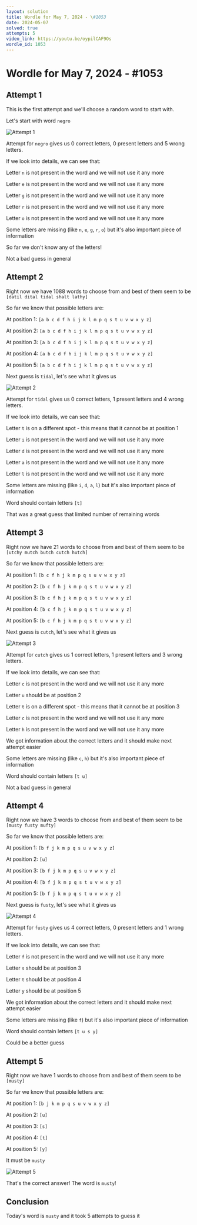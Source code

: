 ```yaml
---
layout: solution
title: Wordle for May 7, 2024 - \#1053
date: 2024-05-07
solved: true
attempts: 5
video_link: https://youtu.be/oypilCAF9Os
wordle_id: 1053
---
```


# Wordle for May 7, 2024 - \#1053

## Attempt 1

This is the first attempt and we'll choose a random word to start with.

Let's start with word `negro`

![Attempt 1](2024-05-07/attempt-1.png)

Attempt for `negro` gives us 0 correct letters, 0 present letters and 5 wrong letters.

If we look into details, we can see that:

Letter `n` is not present in the word and we will not use it any more

Letter `e` is not present in the word and we will not use it any more

Letter `g` is not present in the word and we will not use it any more

Letter `r` is not present in the word and we will not use it any more

Letter `o` is not present in the word and we will not use it any more

Some letters are missing (like `n`, `e`, `g`, `r`, `o`) but it's also important piece of information

So far we don't know any of the letters!

Not a bad guess in general



## Attempt 2

Right now we have 1088 words to choose from and best of them seem to be `[datil dital tidal shalt lathy]`

So far we know that possible letters are:

At position 1: `[a b c d f h i j k l m p q s t u v w x y z]`

At position 2: `[a b c d f h i j k l m p q s t u v w x y z]`

At position 3: `[a b c d f h i j k l m p q s t u v w x y z]`

At position 4: `[a b c d f h i j k l m p q s t u v w x y z]`

At position 5: `[a b c d f h i j k l m p q s t u v w x y z]`

Next guess is `tidal`, let's see what it gives us

![Attempt 2](2024-05-07/attempt-2.png)

Attempt for `tidal` gives us 0 correct letters, 1 present letters and 4 wrong letters.

If we look into details, we can see that:

Letter `t` is on a different spot - this means that it cannot be at position 1

Letter `i` is not present in the word and we will not use it any more

Letter `d` is not present in the word and we will not use it any more

Letter `a` is not present in the word and we will not use it any more

Letter `l` is not present in the word and we will not use it any more

Some letters are missing (like `i`, `d`, `a`, `l`) but it's also important piece of information

Word should contain letters `[t]`

That was a great guess that limited number of remaining words



## Attempt 3

Right now we have 21 words to choose from and best of them seem to be `[utchy mutch butch cutch hutch]`

So far we know that possible letters are:

At position 1: `[b c f h j k m p q s u v w x y z]`

At position 2: `[b c f h j k m p q s t u v w x y z]`

At position 3: `[b c f h j k m p q s t u v w x y z]`

At position 4: `[b c f h j k m p q s t u v w x y z]`

At position 5: `[b c f h j k m p q s t u v w x y z]`

Next guess is `cutch`, let's see what it gives us

![Attempt 3](2024-05-07/attempt-3.png)

Attempt for `cutch` gives us 1 correct letters, 1 present letters and 3 wrong letters.

If we look into details, we can see that:

Letter `c` is not present in the word and we will not use it any more

Letter `u` should be at position 2

Letter `t` is on a different spot - this means that it cannot be at position 3

Letter `c` is not present in the word and we will not use it any more

Letter `h` is not present in the word and we will not use it any more

We got information about the correct letters and it should make next attempt easier

Some letters are missing (like `c`, `h`) but it's also important piece of information

Word should contain letters `[t u]`

Not a bad guess in general



## Attempt 4

Right now we have 3 words to choose from and best of them seem to be `[musty fusty mufty]`

So far we know that possible letters are:

At position 1: `[b f j k m p q s u v w x y z]`

At position 2: `[u]`

At position 3: `[b f j k m p q s u v w x y z]`

At position 4: `[b f j k m p q s t u v w x y z]`

At position 5: `[b f j k m p q s t u v w x y z]`

Next guess is `fusty`, let's see what it gives us

![Attempt 4](2024-05-07/attempt-4.png)

Attempt for `fusty` gives us 4 correct letters, 0 present letters and 1 wrong letters.

If we look into details, we can see that:

Letter `f` is not present in the word and we will not use it any more

Letter `s` should be at position 3

Letter `t` should be at position 4

Letter `y` should be at position 5

We got information about the correct letters and it should make next attempt easier

Some letters are missing (like `f`) but it's also important piece of information

Word should contain letters `[t u s y]`

Could be a better guess



## Attempt 5

Right now we have 1 words to choose from and best of them seem to be `[musty]`

So far we know that possible letters are:

At position 1: `[b j k m p q s u v w x y z]`

At position 2: `[u]`

At position 3: `[s]`

At position 4: `[t]`

At position 5: `[y]`

It must be `musty`

![Attempt 5](2024-05-07/attempt-5.png)

That's the correct answer! The word is `musty`!

## Conclusion

Today's word is `musty` and it took 5 attempts to guess it

